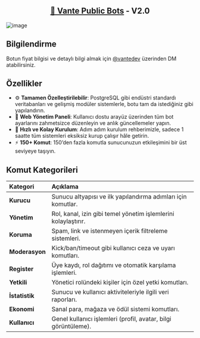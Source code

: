 <h2 align="center">
  <a href="https://app.vante.dev/" target="_blank">💜 Vante Public Bots</a>
- V2.0
</h2>

![image](https://github.com/user-attachments/assets/56cf1c0b-93f2-4c57-9bd7-ec575757be22)

## Bilgilendirme 

Botun fiyat bilgisi ve detaylı bilgi almak için [@vantedev](https://discord.com/users/1205649213539749958) üzerinden DM atabilirsiniz.

## Özellikler

- ⚙️ **Tamamen Özelleştirilebilir**: PostgreSQL gibi endüstri standardı veritabanları ve gelişmiş modüler sistemlerle, botu tam da istediğiniz gibi yapılandırın.
- 🌟 **Web Yönetim Paneli**: Kullanıcı dostu arayüz üzerinden tüm bot ayarlarını zahmetsizce düzenleyin ve anlık güncellemeler yapın.
- 📝 **Hızlı ve Kolay Kurulum**: Adım adım kurulum rehberimizle, sadece 1 saatte tüm sistemleri eksiksiz kurup çalışır hâle getirin.
- ⚡ **150+ Komut**: 150’den fazla komutla sunucunuzun etkileşimini bir üst seviyeye taşıyın.

## Komut Kategorileri

| Kategori     | Açıklama                                                           |
|:-------------|:-------------------------------------------------------------------|
| **Kurucu**   | Sunucu altyapısı ve ilk yapılandırma adımları için komutlar.       |
| **Yönetim**  | Rol, kanal, izin gibi temel yönetim işlemlerini kolaylaştırır.     |
| **Koruma**   | Spam, link ve istenmeyen içerik filtreleme sistemleri.             |
| **Moderasyon** | Kick/ban/timeout gibi kullanıcı ceza ve uyarı komutları.         |
| **Register** | Üye kaydı, rol dağıtımı ve otomatik karşılama işlemleri.           |
| **Yetkili**  | Yönetici rolündeki kişiler için özel yetki komutları.               |
| **İstatistik** | Sunucu ve kullanıcı aktiviteleriyle ilgili veri raporları.       |
| **Ekonomi**  | Sanal para, mağaza ve ödül sistemi komutları.                      |
| **Kullanıcı** | Genel kullanıcı işlemleri (profil, avatar, bilgi görüntüleme).     |

